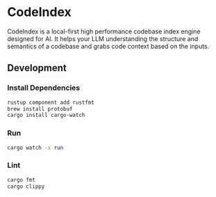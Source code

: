 # CodeIndex

CodeIndex is a local-first high performance codebase index engine designed for AI. It helps your LLM understanding the structure and semantics of a codebase and grabs code context based on the inputs.

## Development

### Install Dependencies

```bash
rustup component add rustfmt
brew install protobuf
cargo install cargo-watch
```

### Run

```bash
cargo watch -x run
```

### Lint

```bash
cargo fmt
cargo clippy
```
